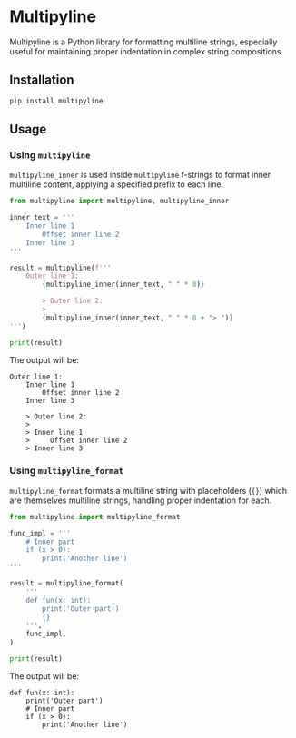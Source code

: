 # Multipyline

Multipyline is a Python library for formatting multiline strings, especially useful for maintaining proper indentation in complex string compositions.

## Installation

```bash
pip install multipyline
```

## Usage

### Using `multipyline`

`multipyline_inner` is used inside `multipyline` f-strings to format inner multiline content, applying a specified prefix to each line.

```python
from multipyline import multipyline, multipyline_inner

inner_text = '''
    Inner line 1
        Offset inner line 2
    Inner line 3
'''

result = multipyline(f'''
    Outer line 1:
        {multipyline_inner(inner_text, " " * 8)}

        > Outer line 2:
        >
        {multipyline_inner(inner_text, " " * 8 + "> ")}
''')

print(result)
```

The output will be:

```
Outer line 1:
    Inner line 1
        Offset inner line 2
    Inner line 3

    > Outer line 2:
    >
    > Inner line 1
    >     Offset inner line 2
    > Inner line 3
```

### Using `multipyline_format`

`multipyline_format` formats a multiline string with placeholders (`{}`) which are themselves multiline strings, handling proper indentation for each.

```python
from multipyline import multipyline_format

func_impl = '''
    # Inner part
    if (x > 0):
        print('Another line')
'''

result = multipyline_format(
    '''
    def fun(x: int):
        print('Outer part')
        {}
    ''',
    func_impl,
)

print(result)
```

The output will be:

```
def fun(x: int):
    print('Outer part')
    # Inner part
    if (x > 0):
        print('Another line')
```

